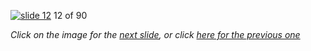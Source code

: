 [![slide 12](https://dl.dropboxusercontent.com/u/2977490/presentations/cookbook/img12.jpg)](13.md)
12 of 90

_Click on the image for the [next slide](13.md), or click [here for the previous one](11.md)_